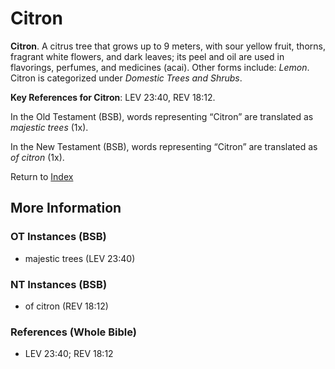 # Citron
**Citron**. 
A citrus tree that grows up to 9 meters, with sour yellow fruit, thorns, fragrant white flowers, and dark leaves; its peel and oil are used in flavorings, perfumes, and medicines (acai). 
Other forms include: 
*Lemon*. 
Citron is categorized under _Domestic Trees and Shrubs_. 


**Key References for Citron**: 
LEV 23:40, REV 18:12. 


In the Old Testament (BSB), words representing “Citron” are translated as 
*majestic trees* (1x). 


In the New Testament (BSB), words representing “Citron” are translated as 
*of citron* (1x). 


Return to [Index](00-Index.md)

## More Information

### OT Instances (BSB)

* majestic trees (LEV 23:40)



### NT Instances (BSB)

* of citron (REV 18:12)



### References (Whole Bible)

* LEV 23:40; REV 18:12



